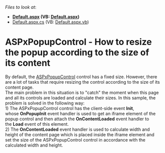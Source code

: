 <!-- default file list -->
*Files to look at*:

* **[Default.aspx](./CS/E2571/Default.aspx) (VB: [Default.aspx](./VB/E2571/Default.aspx))**
* [Default.aspx.cs](./CS/E2571/Default.aspx.cs) (VB: [Default.aspx.vb](./VB/E2571/Default.aspx.vb))
<!-- default file list end -->
# ASPxPopupControl - How to resize the popup according to the size of its content


<p>By default, the <a href="https://documentation.devexpress.com/AspNet/DevExpress.Web.ASPxPopupControl.class">ASPxPopupControl</a> control has a fixed size. However, there are a lot of tasks that require resizing the control according to the size of its content page.<br>The main problem in this situation is to "catch" the moment when this page and all its controls are loaded and calculate their sizes. In this sample, the problem is solved in the following way:<br>1) The ASPxPopupControl control has the client-side event <strong>Init</strong>, whose <strong>OnPopupInit</strong> event handler is used to get an iframe element of the popup control and then attach the <strong>OnContentLoaded</strong> event handler to the <strong>Load</strong> event of this element.<br>2) The <strong>OnContentLoaded</strong> event handler is used to calculate width and height of the content page which is placed inside the iframe element and set the size of the ASPxPopupControl control in accordance with the calculated width and height.</p>

<br/>


